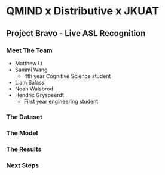 # QMIND x Distributive x JKUAT
## Project Bravo - Live ASL Recognition

### Meet The Team
- Matthew Li
- Sammi Wang
    - 4th year Cognitive Science student
- Liam Salass
- Noah Waisbrod
- Hendrix Gryspeerdt
    - First year engineering student

### The Dataset

### The Model

### The Results

### Next Steps